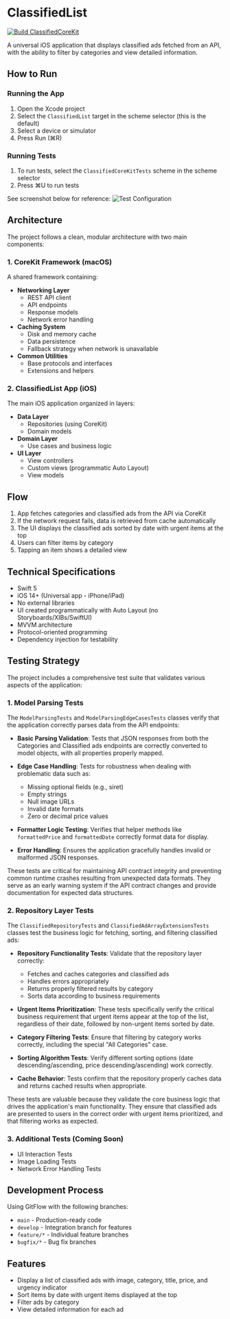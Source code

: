 # ClassifiedList

[![Build ClassifiedCoreKit](https://github.com/maurovz/ClassifiedList/actions/workflows/build-corekit.yml/badge.svg)](https://github.com/maurovz/ClassifiedList/actions/workflows/build-corekit.yml)

A universal iOS application that displays classified ads fetched from an API, with the ability to filter by categories and view detailed information.

## How to Run

### Running the App
1. Open the Xcode project
2. Select the `ClassifiedList` target in the scheme selector (this is the default)
3. Select a device or simulator
4. Press Run (⌘R)

### Running Tests
1. To run tests, select the `ClassifiedCoreKitTests` scheme in the scheme selector
2. Press ⌘U to run tests

See screenshot below for reference:
![Test Configuration](test-configuration.png)

## Architecture

The project follows a clean, modular architecture with two main components:

### 1. CoreKit Framework (macOS)
A shared framework containing:
- **Networking Layer**
  - REST API client
  - API endpoints
  - Response models
  - Network error handling
- **Caching System**
  - Disk and memory cache
  - Data persistence
  - Fallback strategy when network is unavailable
- **Common Utilities**
  - Base protocols and interfaces
  - Extensions and helpers

### 2. ClassifiedList App (iOS)
The main iOS application organized in layers:
- **Data Layer**
  - Repositories (using CoreKit)
  - Domain models
- **Domain Layer**
  - Use cases and business logic
- **UI Layer**
  - View controllers
  - Custom views (programmatic Auto Layout)
  - View models

## Flow

1. App fetches categories and classified ads from the API via CoreKit
2. If the network request fails, data is retrieved from cache automatically
3. The UI displays the classified ads sorted by date with urgent items at the top
4. Users can filter items by category
5. Tapping an item shows a detailed view

## Technical Specifications

- Swift 5
- iOS 14+ (Universal app - iPhone/iPad)
- No external libraries
- UI created programmatically with Auto Layout (no Storyboards/XIBs/SwiftUI)
- MVVM architecture
- Protocol-oriented programming
- Dependency injection for testability

## Testing Strategy

The project includes a comprehensive test suite that validates various aspects of the application:

### 1. Model Parsing Tests

The `ModelParsingTests` and `ModelParsingEdgeCasesTests` classes verify that the application correctly parses data from the API endpoints:

- **Basic Parsing Validation**: Tests that JSON responses from both the Categories and Classified ads endpoints are correctly converted to model objects, with all properties properly mapped.

- **Edge Case Handling**: Tests for robustness when dealing with problematic data such as:
  - Missing optional fields (e.g., siret)
  - Empty strings
  - Null image URLs
  - Invalid date formats
  - Zero or decimal price values

- **Formatter Logic Testing**: Verifies that helper methods like `formattedPrice` and `formattedDate` correctly format data for display.

- **Error Handling**: Ensures the application gracefully handles invalid or malformed JSON responses.

These tests are critical for maintaining API contract integrity and preventing common runtime crashes resulting from unexpected data formats. They serve as an early warning system if the API contract changes and provide documentation for expected data structures.

### 2. Repository Layer Tests

The `ClassifiedRepositoryTests` and `ClassifiedAdArrayExtensionsTests` classes test the business logic for fetching, sorting, and filtering classified ads:

- **Repository Functionality Tests**: Validate that the repository layer correctly:
  - Fetches and caches categories and classified ads
  - Handles errors appropriately
  - Returns properly filtered results by category
  - Sorts data according to business requirements

- **Urgent Items Prioritization**: These tests specifically verify the critical business requirement that urgent items appear at the top of the list, regardless of their date, followed by non-urgent items sorted by date.

- **Category Filtering Tests**: Ensure that filtering by category works correctly, including the special "All Categories" case.

- **Sorting Algorithm Tests**: Verify different sorting options (date descending/ascending, price descending/ascending) work correctly.

- **Cache Behavior**: Tests confirm that the repository properly caches data and returns cached results when appropriate.

These tests are valuable because they validate the core business logic that drives the application's main functionality. They ensure that classified ads are presented to users in the correct order with urgent items prioritized, and that filtering works as expected.

### 3. Additional Tests (Coming Soon)

- UI Interaction Tests
- Image Loading Tests
- Network Error Handling Tests

## Development Process

Using GitFlow with the following branches:
- `main` - Production-ready code
- `develop` - Integration branch for features
- `feature/*` - Individual feature branches
- `bugfix/*` - Bug fix branches

## Features

- Display a list of classified ads with image, category, title, price, and urgency indicator
- Sort items by date with urgent items displayed at the top
- Filter ads by category
- View detailed information for each ad 